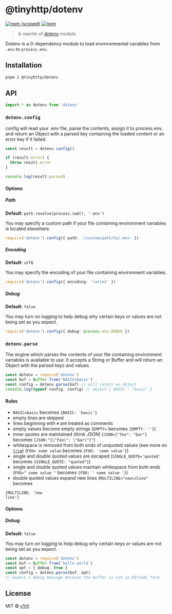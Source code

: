 # @tinyhttp/dotenv

[![npm (scoped)](https://img.shields.io/npm/v/@tinyhttp/dotenv?style=flat-square)](https://npmjs.com/package/@tinyhttp/dotenv) [![npm](https://img.shields.io/npm/dt/@tinyhttp/dotenv?style=flat-square)](https://npmjs.com/package/@tinyhttp/dotenv)

> A rewrite of [dotenv](https://github.com/motdotla/dotenv) module.

Dotenv is a 0-dependency module to load envinronmental variables from `.env` to `process.env`.

## Installation

```sh
pnpm i @tinyhttp/dotenv
```

## API

```ts
import * as dotenv from 'dotenv'
```

### `dotenv.config`

config will read your .env file, parse the contents, assign it to process.env, and return an Object with a parsed key containing the loaded content or an error key if it failed.

```ts
const result = dotenv.config()

if (result.error) {
  throw result.error
}

console.log(result.parsed)
```

#### Options

##### Path

**Default**: `path.resolve(process.cwd(), '.env')`

You may specify a custom path if your file containing environment variables is located elsewhere.

```ts
require('dotenv').config({ path: '/custom/path/to/.env' })
```

##### Encoding

**Default**: `utf8`

You may specify the encoding of your file containing environment variables.

```ts
require('dotenv').config({ encoding: 'latin1' })
```

##### Debug

**Default**: `false`

You may turn on logging to help debug why certain keys or values are not being set as you expect.

```ts
require('dotenv').config({ debug: process.env.DEBUG })
```

### `dotenv.parse`

The engine which parses the contents of your file containing environment variables is available to use. It accepts a String or Buffer and will return an Object with the parsed keys and values.

```ts
const dotenv = require('dotenv')
const buf = Buffer.from('BASIC=basic')
const config = dotenv.parse(buf) // will return an object
console.log(typeof config, config) // object { BASIC : 'basic' }
```

#### Rules

- `BASIC=basic` becomes `{BASIC: 'basic'}`
- empty lines are skipped
- lines beginning with `#` are treated as comments
- empty values become empty strings (`EMPTY=` becomes `{EMPTY: ''}`)
- inner quotes are maintained (think JSON) (`JSON={"foo": "bar"}` becomes `{JSON:"{\"foo\": \"bar\"}"`)
- whitespace is removed from both ends of unquoted values (see more on [`trim`](https://developer.mozilla.org/en-US/docs/Web/JavaScript/Reference/Global_Objects/String/Trim)) (`FOO= some value` becomes `{FOO: 'some value'}`)
- single and double quoted values are escaped (`SINGLE_QUOTE='quoted'` becomes `{SINGLE_QUOTE: "quoted"}`)
- single and double quoted values maintain whitespace from both ends (`FOO=" some value "` becomes `{FOO: ' some value '}`)
- double quoted values expand new lines (`MULTILINE="new\nline"` becomes

```
{MULTILINE: 'new
line'}
```

#### Options

##### Debug

**Default**: `false`

You may turn on logging to help debug why certain keys or values are not being set as you expect.

```ts
const dotenv = require('dotenv')
const buf = Buffer.from('hello world')
const opt = { debug: true }
const config = dotenv.parse(buf, opt)
// expect a debug message because the buffer is not in KEY=VAL form
```

## License

MIT © [v1rtl](https://v1rtl.site)

